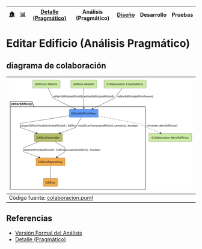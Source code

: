 <div align=right>
 
|[🏠️](../../../README.md)|[ 📊](https://raw.githubusercontent.com/mmasias/pySigHor/main/images/RUP/99-seguimiento/diagrama-contexto-administrador.svg)|[Detalle (Pragmático)](../../../00-casos-uso/02-detalle/editarEdificio/README.md)|**Análisis (Pragmático)**|[Diseño](../../../../RUP/02-diseno/casos-uso/editarEdificio/README.md)|Desarrollo|Pruebas|
|-|-|-|-|-|-|-|

</div>

# Editar Edificio (Análisis Pragmático)

## diagrama de colaboración

<div align=center>

|![Análisis: editarEdificio()](/images/RUP/01-analisis/casos-uso/editarEdificio/editarEdificio-analisis.svg)|
|-|
|Código fuente: [colaboracion.puml](../../../../RUP/01-analisis/casos-uso/editarEdificio/colaboracion.puml)|

</div>

## Referencias

- [Versión Formal del Análisis](../../../../RUP/01-analisis/casos-uso/editarEdificio/README.md)
- [Detalle (Pragmático)](../../../00-casos-uso/02-detalle/editarEdificio/README.md)
